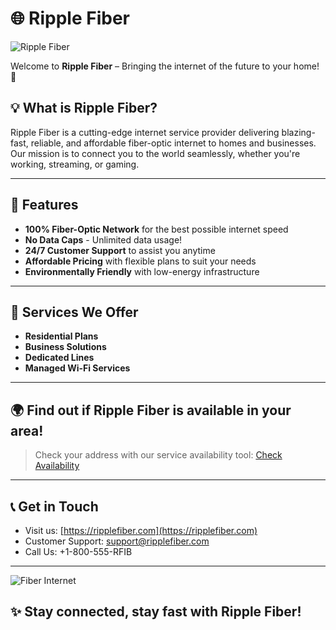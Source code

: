 # 🌐 Ripple Fiber

![Ripple Fiber](https://ripplefiber.com/logo.png)

Welcome to **Ripple Fiber** – Bringing the internet of the future to your home! 🚀

## 💡 What is Ripple Fiber?

Ripple Fiber is a cutting-edge internet service provider delivering blazing-fast, reliable, and affordable fiber-optic internet to homes and businesses. Our mission is to connect you to the world seamlessly, whether you're working, streaming, or gaming.

---

## 🌟 Features

- **100% Fiber-Optic Network** for the best possible internet speed
- **No Data Caps** - Unlimited data usage!
- **24/7 Customer Support** to assist you anytime
- **Affordable Pricing** with flexible plans to suit your needs
- **Environmentally Friendly** with low-energy infrastructure

---

## 🔧 Services We Offer

- **Residential Plans**
- **Business Solutions**
- **Dedicated Lines**
- **Managed Wi-Fi Services**

---

## 🌍 Find out if Ripple Fiber is available in your area!

> Check your address with our service availability tool:
[Check Availability](https://availability.ripplefiber.com)

---

## 📞 Get in Touch

- Visit us: [https://ripplefiber.com](https://ripplefiber.com)
- Customer Support: [support@ripplefiber.com](mailto:support@ripplefiber.com)
- Call Us: +1-800-555-RFIB

---

![Fiber Internet](https://ripplefiber.com/fiber.jpg)

## ✨ Stay connected, stay fast with Ripple Fiber!
